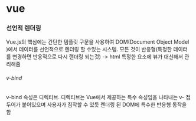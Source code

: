 # vue

### 선언적 렌더링

Vue.js의 핵심에는 간단한 템플릿 구문을 사용하여 DOM(Document Object Model )에서 데이터를 선언적으로 렌더링 할 수있는 시스템. 모든 것이 반응형(특정한 데이터를 변경하면 반응적으로 다시 랜더링 되는것)
-> html 특정한 요소에 뷰가 대신해서 관리해줌

###### v-bind

v-bind 속성은 디렉티브. 디렉티브는 Vue에서 제공하는 특수 속성임을 나타내는 v- 접두어가 붙어있으며 사용자가 짐작할 수 있듯 렌더링 된 DOM에 특수한 반응형 동작을 함
